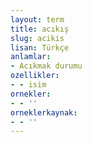 ```yaml
---
layout: term
title: acıkış
slug: acikis
lisan: Türkçe
anlamlar:
- Acıkmak durumu
ozellikler:
- - isim
ornekler:
- - ''
orneklerkaynak:
- - ''
---
```

